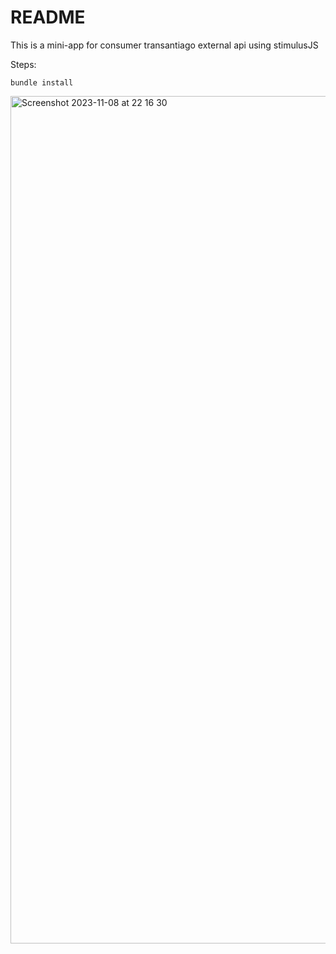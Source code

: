 # README

This is a mini-app for consumer transantiago external api using stimulusJS

Steps:
```
bundle install
```


<img width="1356" alt="Screenshot 2023-11-08 at 22 16 30" src="https://github.com/JamesAndresCM/cuanto_falta/assets/11434942/5b9ca42d-3314-4368-be99-264682cb737c">

